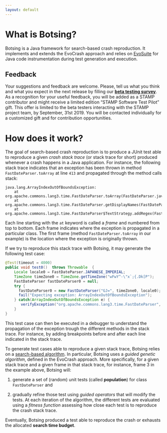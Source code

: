 ```yaml
---
layout: default
---
```


# What is Botsing?

Botsing is a Java framework for search-based crash reproduction. It implements and extends the EvoCrash approach and relies on [EvoSuite](http://www.evosuite.org) for Java code instrumentation during test generation and execution.

## Feedback

Your suggestions and feedback are welcome. Please, tell us what you think and what you expect in the next release by filling our **[beta testing survey](https://www.stamp-project.eu/view/main/betatestingsurvey/)**. As a recognition for your useful feedback, you will be added as a STAMP contributor and might receive a limited edition “STAMP Software Test Pilot” gift. This offer is limited to the beta testers interacting with the STAMP project team, by September, 31st 2019. You will be contacted individually for a customized gift and for contribution opportunities.

# How does it work?

The goal of search-based crash reproduction is to produce a JUnit test able to reproduce a given *crash stack trace* (or stack trace for short) produced whenever a crash happens in a Java application. For instance, the following stack trace indicates that an exception has been thrown in method `FastDateParser.toArray` at line `413` and propagated through the method calls stack:
```
java.lang.ArrayIndexOutOfBoundsException:
	at org.apache.commons.lang3.time.FastDateParser.toArray(FastDateParser.java:413)
	at org.apache.commons.lang3.time.FastDateParser.getDisplayNames(FastDateParser.java:381)
	at org.apache.commons.lang3.time.FastDateParser$TextStrategy.addRegex(FastDateParser.java:664)
````
Each line starting with the `at` keyword is called a *frame* and numbered from top to bottom. Each frame indicates where the exception is propagated in a particular class. The first frame (method `FastDateParser.toArray` in our example) is the location where the exception is originally thrown.

If we try to reproduce this stack trace with Botsing, it may generate the following test case:
```Java
@Test(timeout = 4000)
public void test0()  throws Throwable  {
    Locale locale0 = FastDateParser.JAPANESE_IMPERIAL;
    TimeZone timeZone0 = TimeZone.getTimeZone("wFwY^-\"x`;{.Dk[P");
    FastDateParser fastDateParser0 = null;
    try {
      fastDateParser0 = new FastDateParser("GJ=", timeZone0, locale0);
      fail("Expecting exception: ArrayIndexOutOfBoundsException");
    } catch(ArrayIndexOutOfBoundsException e) {
       verifyException("org.apache.commons.lang3.time.FastDateParser", e);
    }
}
````
This test case can then be executed in a debugger to understand the propagation of the exception trough the different methods in the stack trace. For instance, by adding breakpoints before and after each line indicated in the stack trace.

To generate test cases able to reproduce a given stack trace, Botsing relies on a [search-based algorithm](https://en.wikipedia.org/wiki/Search-based_software_engineering). In particular, Botsing uses a *guided genetic algorithm*, defined in the EvoCrash approach. More specifically, for a given stack trace and a given frame in that stack trace, for instance, frame 3 in the example above, Botsing will:

  1. generate a set of (random) unit tests (called **population**) for class `FastDateParser` and

  2. gradually refine those test using *guided operators* that will modify the tests. At each iteration of the algorithm, the different tests are evaluated using a *fitness function* assessing how close each test is to reproduce the crash stack trace.

Eventually, Botsing produced a test able to reproduce the crash or exhausts the allocated **search time budget**.

